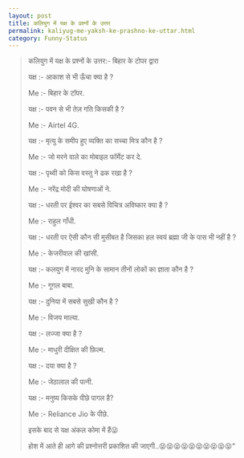 ```yaml
---
layout: post
title: कलियुग में यक्ष के प्रश्नों के उत्तर
permalink: kaliyug-me-yaksh-ke-prashno-ke-uttar.html
category: Funny-Status
---
```

> कलियुग में यक्ष के प्रश्नों के उत्तर:- बिहार के टोपर द्वारा
> 
> 
> यक्ष :- आकाश से भी ऊँचा क्या है ?
> 
> Me :- बिहार के टॉपर.
> 
> यक्ष :- पवन से भी तेज़ गति किसकी है ?
> 
> Me :- Airtel 4G.
> 
> यक्ष :- मृत्यु के समीप हुए व्यक्ति का सच्चा मित्र कौन है ?
> 
> Me :- जो मरने वाले का मोबाइल फॉर्मेट कर दे.
> 
> यक्ष :- पृथ्वी को किस वस्तु ने ढक रखा है ?
> 
> Me :- नरेंद्र मोदी की घोषणाओं ने.
> 
> यक्ष :- धरती पर ईश्वर का सबसे विचित्र अविष्कार क्या है ?
> 
> Me :- राहुल गाँधी.
> 
> यक्ष :- धरती पर ऐसी कौन सी मुसीबत है जिसका हल स्वयं ब्रह्मा जी के पास भी नहीं है ?
> 
> Me :- केजरीवाल की खांसी.
> 
> यक्ष :- कलयुग में नारद मुनि के सामान तीनों लोकों का ज्ञाता कौन है ?
> 
> Me :- गूगल बाबा.
> 
> यक्ष :- दुनिया में सबसे सुखी कौन है ?
> 
> Me :- विजय माल्या.
> 
> यक्ष :- लज्जा क्या है ?
> 
> Me :- माधुरी दीक्षित की फ़िल्म.
> 
> यक्ष :- दया क्या है ?
> 
> Me :- जेठालाल की पत्नी.
> 
> यक्ष :- मनुष्य किसके पीछे पागल है?
> 
> Me :- Reliance Jio के पीछे.
> 
> इसके बाद से यक्ष अंकल कोमा में हैं😜
> 
> होश में आते ही आगे की प्रश्नोत्तरी प्रकाशित की जाएगी..😝😝😝😝😝😝😝😝😝😝"